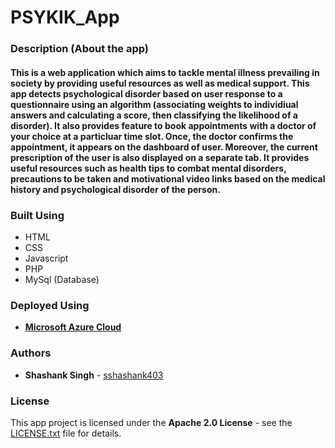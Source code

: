 # PSYKIK_App 


### Description (About the app)


#### This is a web application which aims to tackle mental illness prevailing in society by providing useful resources as well as medical support.                              This app detects psychological disorder based on user response to a questionnaire using an algorithm (associating weights to individiual answers and calculating a score, then classifying the likelihood of a disorder).                                                                                                                                        It also provides feature to book appointments with a doctor of your choice at a particluar time slot. Once, the doctor confirms the appointment, it appears on the dashboard of user. Moreover, the current prescription of the user is also displayed on a separate tab.                                                                                         It provides useful resources such as health tips to combat mental disorders, precautions to be taken and motivational video links based on the medical history and psychological disorder of the person.  



### Built Using

* HTML
* CSS
* Javascript
* PHP
* MySql (Database)

### Deployed Using

*  **[Microsoft Azure Cloud](https://azure.microsoft.com/en-in/)**

### Authors

* **Shashank Singh** - [sshashank403](https://github.com/sshashank403) 

### License

This app project is licensed under the **Apache 2.0 License** - see the [LICENSE.txt](LICENSE.txt) file for details.

